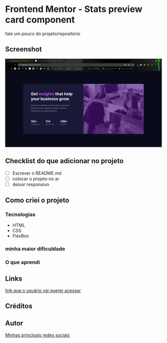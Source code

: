 # Frontend Mentor - Stats preview card component 

fale um pouco do projeto/repositório

## Screenshot

![imagem do projeto](screenshot/ft-exemplo-desktop.png)

## Checklist do que adicionar no projeto
 <!--aqui faça uma checklist das funções que você quer adicionar no projeto  -->

- [ ] Escrever o README.md
- [ ] colocar o projeto no ar
- [ ] deixar responsivo

## Como criei o projeto
<!-- coloque aqui os passo (claro que você pode colocar as coisas que você achar mais relevantes) que você fez para criar o projeto -->

### Tecnologias
<!-- liste algumas tecnologias que você usou no projeto, exemplo -->

- HTML
- CSS
- FlexBox

### minha maior dificuldade
<!-- coloque aqui sua maior dificuldade, como você fez para solucionar ela ou peça ajudar para o leitor em relação a sua dificuldade, também mencione o artigo ou usuário que te ajudou a resolver  -->

### O que aprendi
<!-- coloque aqui o que você aprendeu nesse projeto -->

## Links
<!-- coloque links sobre o projeto, como um protótipo no ar -->
[link que o usuário vai querer acessar](http://teste.com)

## Créditos
<!-- coloque aqui os conteúdos ou usuário que ajudaram a criar o projeto -->

## Autor
<!-- coloque links relacionados as suas redes sociais -->

[Minhas principais redes sociais](https://linktr.ee/victor_eduardo_art)